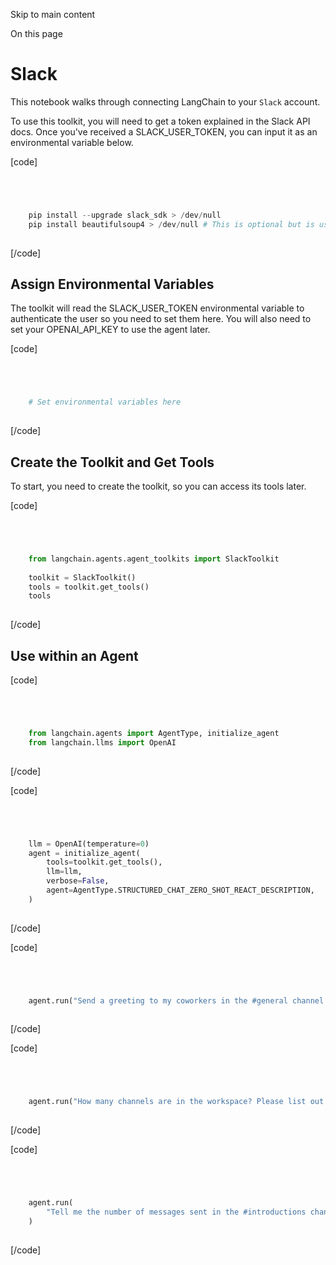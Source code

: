 

Skip to main content

On this page

# Slack

This notebook walks through connecting LangChain to your `Slack` account.

To use this toolkit, you will need to get a token explained in the Slack API docs. Once you've received a SLACK_USER_TOKEN, you can input it as an environmental variable below.

[code]
```python




    pip install --upgrade slack_sdk > /dev/null  
    pip install beautifulsoup4 > /dev/null # This is optional but is useful for parsing HTML messages  
    


```
[/code]


## Assign Environmental Variables​

The toolkit will read the SLACK_USER_TOKEN environmental variable to authenticate the user so you need to set them here. You will also need to set your OPENAI_API_KEY to use the agent later.

[code]
```python




    # Set environmental variables here  
    


```
[/code]


## Create the Toolkit and Get Tools​

To start, you need to create the toolkit, so you can access its tools later.

[code]
```python




    from langchain.agents.agent_toolkits import SlackToolkit  
      
    toolkit = SlackToolkit()  
    tools = toolkit.get_tools()  
    tools  
    


```
[/code]


## Use within an Agent​

[code]
```python




    from langchain.agents import AgentType, initialize_agent  
    from langchain.llms import OpenAI  
    


```
[/code]


[code]
```python




    llm = OpenAI(temperature=0)  
    agent = initialize_agent(  
        tools=toolkit.get_tools(),  
        llm=llm,  
        verbose=False,  
        agent=AgentType.STRUCTURED_CHAT_ZERO_SHOT_REACT_DESCRIPTION,  
    )  
    


```
[/code]


[code]
```python




    agent.run("Send a greeting to my coworkers in the #general channel.")  
    


```
[/code]


[code]
```python




    agent.run("How many channels are in the workspace? Please list out their names.")  
    


```
[/code]


[code]
```python




    agent.run(  
        "Tell me the number of messages sent in the #introductions channel from the past month."  
    )  
    


```
[/code]


